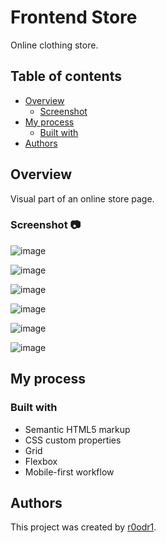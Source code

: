 # Frontend Store

Online clothing store.

## Table of contents

- [Overview](#overview)
  - [Screenshot](#screenshot)
- [My process](#my-process)
  - [Built with](#built-with)
- [Authors](#authors)

## Overview

Visual part of an online store page.

### Screenshot 📷

![image](https://github.com/r0odr1/frontendStore/assets/126527883/0b09a746-af8e-43ee-b387-6c1b38b8e91c)

![image](https://github.com/r0odr1/frontendStore/assets/126527883/ef61ca4c-31a7-4dac-ba13-df79ce07cf40)

![image](https://github.com/r0odr1/frontendStore/assets/126527883/689285f0-d1fd-4922-8059-f5c7265b98f4)

![image](https://github.com/r0odr1/frontendStore/assets/126527883/dfb19db0-b367-4552-8828-2a2ca550b00b)

![image](https://github.com/r0odr1/frontendStore/assets/126527883/a4aa684d-baad-4d03-b87a-46132a0486f4)

![image](https://github.com/r0odr1/frontendStore/assets/126527883/7ba066a1-21ca-4229-af5a-354faef62493)


## My process

### Built with

- Semantic HTML5 markup
- CSS custom properties
- Grid
- Flexbox
- Mobile-first workflow

## Authors

This project was created by [r0odr1](https://github.com/r0odr1).
